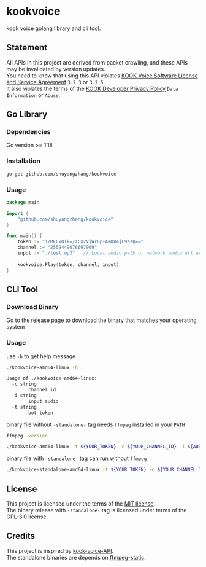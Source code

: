 # kookvoice
kook voice golang library and cli tool.

## Statement
All APIs in this project are derived from packet crawling, and these APIs may be invalidated by version updates.  
You need to know that using this API violates [KOOK Voice Software License and Service Agreement](https://www.kookapp.cn/protocol.html) `3.2.3` or `3.2.5`.  
It also violates the terms of the [KOOK Developer Privacy Policy](https://developer.kookapp.cn/doc/privacy) `Data Information` or `Abuse`.  

## Go Library

### Dependencies

Go version >= 1.18

### Installation

```bash
go get github.com/shuyangzhang/kookvoice
```

### Usage

```go
package main

import (
    "github.com/shuyangzhang/kookvoice"
)

func main() {
    token := "1/MECxOTk=/zCX2VjWr6p+AmD84jL9asQ=="
    channel := "2559449076697969"
    input := "./test.mp3"   // Local audio path or network audio url are both valid.
    
    kookvoice.Play(token, channel, input)
}
```

## CLI Tool

### Download Binary
Go to [the release page](https://github.com/shuyangzhang/kookvoice/releases) to download the binary that matches your operating system

### Usage
use `-h` to get help message
```bash
./kookvoice-amd64-linux -h
```
```bash
Usage of ./kookvoice-amd64-linux:
  -c string
        channel id
  -i string
        input audio
  -t string
        bot token
```

binary file without `-standalone-` tag needs `ffmpeg` installed in your `PATH`
```bash
ffmpeg -version
```
```bash
./kookvoice-amd64-linux -t ${YOUR_TOKEN} -c ${YOUR_CHANNEL_ID} -i ${AUDIO_INPUT_URL_OR_PATH}
```

binary file with `-standalone-` tag can run without `ffmpeg`
```bash
./kookvoice-standalone-amd64-linux -t ${YOUR_TOKEN} -c ${YOUR_CHANNEL_ID} -i ${AUDIO_INPUT_URL_OR_PATH}
```

## License
This project is licensed under the terms of the [MIT license](./LICENSE).  
The binary release with `-standalone-` tag is licensed under terms of the GPL-3.0 license.

## Credits
This project is inspired by [kook-voice-API](https://github.com/hank9999/kook-voice-API).  
The standalone binaries are depends on [ffmpeg-static](https://github.com/eugeneware/ffmpeg-static).
